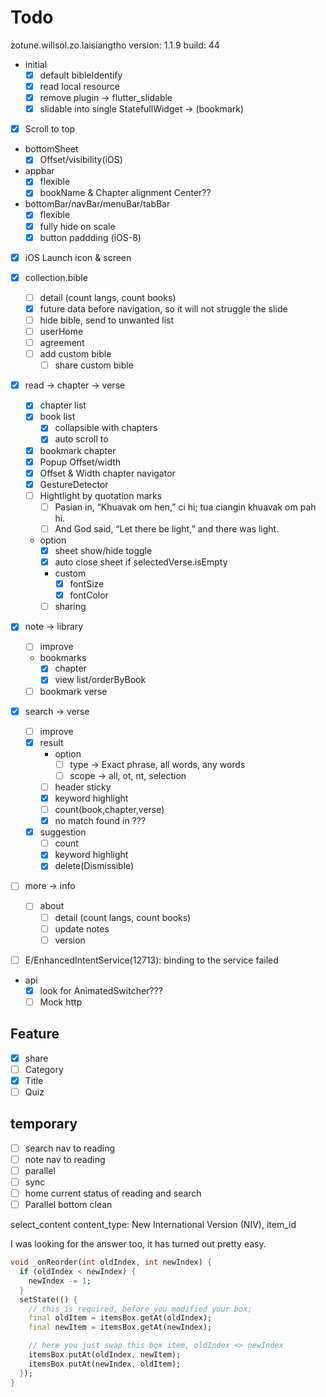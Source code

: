 # Todo

zotune.willsol.zo.laisiangtho
version: 1.1.9
build: 44

- initial
  - [x] default bibleIdentify
  - [x] read local resource
  - [x] remove plugin -> flutter_slidable
  - [x] slidable into single StatefullWidget -> (bookmark)

- [x] Scroll to top

- bottomSheet
  - [x] Offset/visibility(iOS)

- appbar
  - [x] flexible
  - [x] bookName & Chapter alignment Center??

- bottomBar/navBar/menuBar/tabBar
  - [x] flexible
  - [x] fully hide on scale
  - [x] button paddding (iOS-8)

- [x] iOS Launch icon & screen

- [x] collection.bible
  - [ ] detail (count langs, count books)
  - [x] future data before navigation, so it will not struggle the slide
  - [ ] hide bible, send to unwanted list
  - [ ] userHome
  - [ ] agreement
  - [ ] add custom bible
    - [ ] share custom bible

- [x] read -> chapter -> verse
  - [x] chapter list
  - [x] book list
    - [x] collapsible with chapters
    - [x] auto scroll to
  - [x] bookmark chapter
  - [x] Popup Offset/width
  - [x] Offset & Width chapter navigator
  - [x] GestureDetector
  - [ ] Hightlight by quotation marks
    - [ ] Pasian in, “Khuavak om hen,” ci hi; tua ciangin khuavak om pah hi.
    - [ ] And God said, “Let there be light,” and there was light.
  - option
    - [x] sheet show/hide toggle
    - [x] auto close sheet if selectedVerse.isEmpty
    - custom
      - [x] fontSize
      - [x] fontColor
    - [ ] sharing

- [x] note -> library
  - [ ] improve
  - bookmarks
    - [x] chapter
    - [x] view list/orderByBook
  - [ ] bookmark verse

- [x] search -> verse
  - [ ] improve
  - [x] result
    - option
      - [ ] type -> Exact phrase, all words, any words
      - [ ] scope -> all, ot, nt, selection
    - [ ] header sticky
    - [x] keyword highlight
    - [ ] count(book,chapter,verse)
    - [x] no match found in ???
  - [x] suggestion
    - [ ] count
    - [x] keyword highlight
    - [x] delete(Dismissible)

- [ ] more -> info
  - [ ] about
    - [ ] detail (count langs, count books)
    - [ ] update notes
    - [ ] version

- [ ] E/EnhancedIntentService(12713): binding to the service failed

- api
  - [x] look for AnimatedSwitcher???
  - [ ] Mock http

## Feature

- [x] share
- [ ] Category
- [x] Title
- [ ] Quiz

## temporary

- [ ] search nav to reading
- [ ] note nav to reading
- [ ] parallel
- [ ] sync
- [ ] home current status of reading and search
- [ ] Parallel bottom clean

select_content
content_type: New International Version (NIV), item_id

I was looking for the answer too, it has turned out pretty easy.

```dart
void _onReorder(int oldIndex, int newIndex) {
  if (oldIndex < newIndex) {
    newIndex -= 1;
  }
  setState(() {
    // this is required, before you modified your box;
    final oldItem = itemsBox.getAt(oldIndex);
    final newItem = itemsBox.getAt(newIndex);

    // here you just swap this box item, oldIndex <> newIndex
    itemsBox.putAt(oldIndex, newItem);
    itemsBox.putAt(newIndex, oldItem);
  });
}
```
